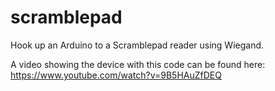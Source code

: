 # scramblepad
Hook up an Arduino to a Scramblepad reader using Wiegand.

A video showing the device with this code can be found here:
https://www.youtube.com/watch?v=9B5HAuZfDEQ
